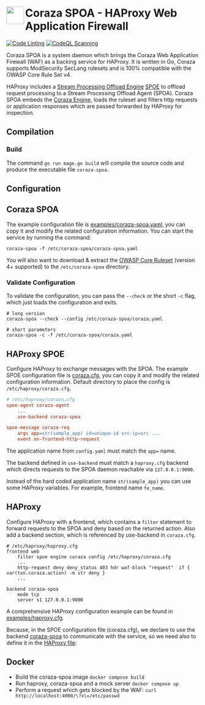 <h1>
  <img src="https://coraza.io/images/logo_shield_only.png" align="left" height="46px" alt=""/>
  <span>Coraza SPOA - HAProxy Web Application Firewall</span>
</h1>

[![Code Linting](https://github.com/corazawaf/coraza-spoa/actions/workflows/lint.yaml/badge.svg)](https://github.com/corazawaf/coraza-spoa/actions/workflows/lint.yaml)
[![CodeQL Scanning](https://github.com/corazawaf/coraza-spoa/actions/workflows/codeql.yaml/badge.svg)](https://github.com/corazawaf/coraza-spoa/actions/workflows/codeql.yaml)

Coraza SPOA is a system daemon which brings the Coraza Web Application Firewall (WAF) as a backing service for HAProxy. It is written in Go, Coraza supports ModSecurity SecLang rulesets and is 100% compatible with the OWASP Core Rule Set v4.

HAProxy includes a [Stream Processing Offload Engine](https://www.haproxy.com/blog/extending-haproxy-with-the-stream-processing-offload-engine) [SPOE](https://raw.githubusercontent.com/haproxy/haproxy/master/doc/SPOE.txt) to offload request processing to a Stream Processing Offload Agent (SPOA). Coraza SPOA embeds the [Coraza Engine](https://github.com/corazawaf/coraza), loads the ruleset and filters http requests or application responses which are passed forwarded by HAProxy for inspection.

## Compilation

### Build

The command `go run mage.go build` will compile the source code and produce the executable file `coraza-spoa`.

## Configuration

## Coraza SPOA

The example configuration file is [examples/coraza-spoa.yaml](https://github.com/corazawaf/coraza-spoa/blob/main/examples/coraza-spoa.yaml), you can copy it and modify the related configuration information. You can start the service by running the command:

```
coraza-spoa -f /etc/coraza-spoa/coraza-spoa.yaml
```

You will also want to download & extract the [OWASP Core Ruleset]( https://github.com/coreruleset/coreruleset/releases) (version 4+ supported) to the `/etc/coraza-spoa` directory.

### Validate Configuration
To validate the configuration, you can pass the `--check` or the short `-c` flag, which just loads the configuration and exits.

```shell
# long version
coraza-spoa --check --config /etc/coraza-spoa/coraza.yaml

# short parameters
coraza-spoa -c -f /etc/coraza-spoa/coraza.yaml
```

## HAProxy SPOE

Configure HAProxy to exchange messages with the SPOA. The example SPOE configuration file is [coraza.cfg](https://github.com/corazawaf/coraza-spoa/blob/main/examples/coraza.cfg), you can copy it and modify the related configuration information. Default directory to place the config is `/etc/haproxy/coraza.cfg`.

```ini
# /etc/haproxy/coraza.cfg
spoe-agent coraza-agent
    ...
    use-backend coraza-spoa

spoe-message coraza-req
    args app=str(sample_app) id=unique-id src-ip=src ...
    event on-frontend-http-request
```

The application name from `config.yaml` must match the `app=` name.

The backend defined in `use-backend` must match a `haproxy.cfg` backend which directs requests to the SPOA daemon reachable via `127.0.0.1:9000`.

Instead of the hard coded application name `str(sample_app)` you can use some HAProxy variables. For example, frontend name `fe_name`.

## HAProxy

Configure HAProxy with a frontend, which contains a `filter` statement to forward requests to the SPOA and deny based on the returned action. Also add a backend section, which is referenced by use-backend in `coraza.cfg`.

```haproxy
# /etc/haproxy/haproxy.cfg
frontend web
    filter spoe engine coraza config /etc/haproxy/coraza.cfg
    ...
    http-request deny deny_status 403 hdr waf-block "request"  if { var(txn.coraza.action) -m str deny }
    ...

backend coraza-spoa
    mode tcp
    server s1 127.0.0.1:9000
```

A comprehensive HAProxy configuration example can be found in [examples/haproxy.cfg](https://github.com/corazawaf/coraza-spoa/blob/main/examples/coraza.cfg).

Because, in the SPOE configuration file (coraza.cfg), we declare to use the backend [coraza-spoa](https://github.com/corazawaf/coraza-spoa/blob/main/examples/coraza.cfg#L14) to communicate with the service, so we need also to define it in the [HAProxy file](https://github.com/corazawaf/coraza-spoa/blob/main/examples/haproxy.cfg#L37):

## Docker

- Build the coraza-spoa image `docker compose build`
- Run haproxy, coraza-spoa and a mock server `docker compose up`
- Perform a request which gets blocked by the WAF: `curl http://localhost:4000/\?x\=/etc/passwd`